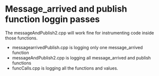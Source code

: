# Message_arrived and publish function loggin passes

The messageAndPublish2.cpp will work fine for instrumenting code inside those functions. 
- messagearrivedPublish.cpp is logging only one message_arrived function
- messageAndPublish2.cpp is logging all message_arrived and publish functions
- funcCalls.cpp is logging all the functions and values.
